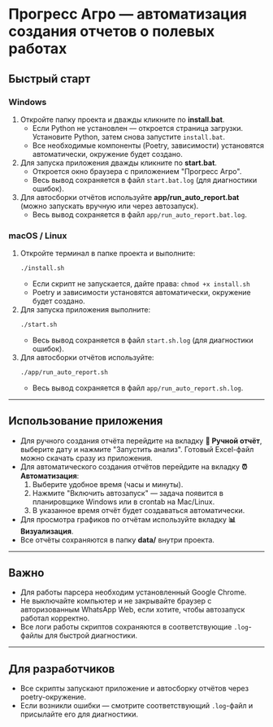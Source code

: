 # Прогресс Агро — автоматизация создания отчетов о полевых работах

## Быстрый старт

### Windows

1. Откройте папку проекта и дважды кликните по **install.bat**.
   - Если Python не установлен — откроется страница загрузки. Установите Python, затем снова запустите `install.bat`.
   - Все необходимые компоненты (Poetry, зависимости) установятся автоматически, окружение будет создано.
2. Для запуска приложения дважды кликните по **start.bat**.
   - Откроется окно браузера с приложением "Прогресс Агро".
   - Весь вывод сохраняется в файл `start.bat.log` (для диагностики ошибок).
3. Для автосборки отчётов используйте **app/run_auto_report.bat** (можно запускать вручную или через автозапуск).
   - Весь вывод сохраняется в файл `app/run_auto_report.bat.log`.

### macOS / Linux

1. Откройте терминал в папке проекта и выполните:
   ```sh
   ./install.sh
   ```
   - Если скрипт не запускается, дайте права: `chmod +x install.sh`
   - Poetry и зависимости установятся автоматически, окружение будет создано.
2. Для запуска приложения выполните:
   ```sh
   ./start.sh
   ```
   - Весь вывод сохраняется в файл `start.sh.log` (для диагностики ошибок).
3. Для автосборки отчётов используйте:
   ```sh
   ./app/run_auto_report.sh
   ```
   - Весь вывод сохраняется в файл `app/run_auto_report.sh.log`.

---

## Использование приложения

- Для ручного создания отчёта перейдите на вкладку **📝 Ручной отчёт**, выберите дату и нажмите "Запустить анализ". Готовый Excel-файл можно скачать сразу из приложения.
- Для автоматического создания отчётов перейдите на вкладку **⏰ Автоматизация**:
  1. Выберите удобное время (часы и минуты).
  2. Нажмите "Включить автозапуск" — задача появится в планировщике Windows или в crontab на Mac/Linux.
  3. В указанное время отчёт будет создаваться автоматически.
- Для просмотра графиков по отчётам используйте вкладку **📊 Визуализация**.
- Все отчёты сохраняются в папку **data/** внутри проекта.

---

## Важно

- Для работы парсера необходим установленный Google Chrome.
- Не выключайте компьютер и не закрывайте браузер с авторизованным WhatsApp Web, если хотите, чтобы автозапуск работал корректно.
- Все логи работы скриптов сохраняются в соответствующие `.log`-файлы для быстрой диагностики.

---

## Для разработчиков

- Все скрипты запускают приложение и автосборку отчётов через poetry-окружение.
- Если возникли ошибки — смотрите соответствующий `.log`-файл и присылайте его для диагностики.

